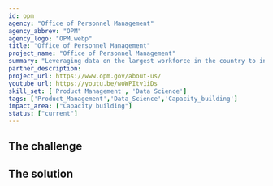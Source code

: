 ```yaml
---
id: opm
agency: "Office of Personnel Management"
agency_abbrev: "OPM"
agency_logo: "OPM.webp"
title: "Office of Personnel Management"
project_name: "Office of Personnel Management"
summary: "Leveraging data on the largest workforce in the country to increase the federal government’s capacity to recruit, retain, and empower the people delivering its complex mission."
partner_description: 
project_url: https://www.opm.gov/about-us/
youtube_url: https://youtu.be/woWPItv1iDs
skill_set: ['Product Management', 'Data Science']
tags: ['Product_Management','Data_Science','Capacity_building']
impact_area: ["Capacity building"]
status: ["current"]
---
```


## The challenge



## The solution 
